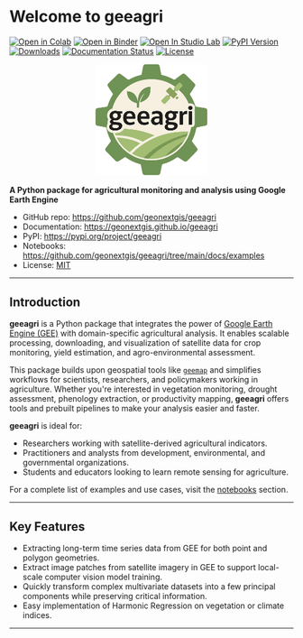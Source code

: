 # Welcome to geeagri

[![Open in Colab](https://colab.research.google.com/assets/colab-badge.svg)](https://colab.research.google.com/github/geonextgis/geeagri/blob/main)
[![Open in Binder](https://mybinder.org/badge_logo.svg)](https://mybinder.org/v2/gh/geonextgis/geeagri/main?labpath=notebooks%2Fintro.ipynb)
[![Open In Studio Lab](https://studiolab.sagemaker.aws/studiolab.svg)](https://studiolab.sagemaker.aws/import/github/geonextgis/geeagri/blob/main/notebooks/intro.ipynb)
[![PyPI Version](https://img.shields.io/pypi/v/geeagri.svg)](https://pypi.org/project/geeagri)
[![Downloads](https://static.pepy.tech/badge/geeagri)](https://pepy.tech/project/geeagri)
[![Documentation Status](https://github.com/geonextgis/geeagri/workflows/docs/badge.svg)](https://geonextgis.github.io/geeagri)
[![License](https://img.shields.io/badge/License-MIT-yellow.svg)](https://opensource.org/licenses/MIT)

<div align="center">
  <a href="https://geonextgis.github.io/geeagri">
    <img src="https://raw.githubusercontent.com/geonextgis/geeagri/main/docs/assets/logo.png" alt="logo" width="200"/>
  </a>
</div>

**A Python package for agricultural monitoring and analysis using Google Earth Engine**

- GitHub repo: <https://github.com/geonextgis/geeagri>
- Documentation: <https://geonextgis.github.io/geeagri>
- PyPI: <https://pypi.org/project/geeagri>
- Notebooks: <https://github.com/geonextgis/geeagri/tree/main/docs/examples>
- License: [MIT](https://opensource.org/licenses/MIT)

---

## Introduction

**geeagri** is a Python package that integrates the power of [Google Earth Engine (GEE)](https://earthengine.google.com/) with domain-specific agricultural analysis. It enables scalable processing, downloading, and visualization of satellite data for crop monitoring, yield estimation, and agro-environmental assessment.

This package builds upon geospatial tools like [`geemap`](https://github.com/gee-community/geemap) and simplifies workflows for scientists, researchers, and policymakers working in agriculture. Whether you're interested in vegetation monitoring, drought assessment, phenology extraction, or productivity mapping, **geeagri** offers tools and prebuilt pipelines to make your analysis easier and faster.

**geeagri** is ideal for:
- Researchers working with satellite-derived agricultural indicators.
- Practitioners and analysts from development, environmental, and governmental organizations.
- Students and educators looking to learn remote sensing for agriculture.

For a complete list of examples and use cases, visit the [notebooks](https://github.com/geonextgis/geeagri/tree/main/docs/examples) section.

---

## Key Features

- Extracting long-term time series data from GEE for both point and polygon geometries.
- Extract image patches from satellite imagery in GEE to support local-scale computer vision model training.
- Quickly transform complex multivariate datasets into a few principal components while preserving critical information.
- Easy implementation of Harmonic Regression on vegetation or climate indices.

---